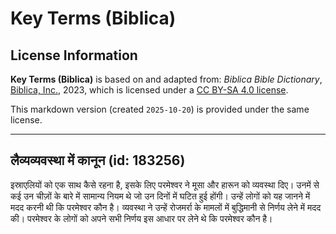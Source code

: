 # Key Terms (Biblica)

## License Information

**Key Terms (Biblica)** is based on and adapted from: _Biblica Bible Dictionary_, [Biblica, Inc.](https://www.biblica.com/), 2023, which is licensed under a [CC BY-SA 4.0 license](https://creativecommons.org/licenses/by-sa/4.0/legalcode.en).

This markdown version (created `2025-10-20`) is provided under the same license.



--------------------------------

## लैव्यव्यवस्था में कानून (id: 183256)

इस्राएलियों को एक साथ कैसे रहना है, इसके लिए परमेश्वर ने मूसा और हारून को व्यवस्था दिए। उनमें से कई उन चीज़ों के बारे में सामान्य नियम थे जो उन दिनों में घटित हुई होंगी। उन्हें लोगों को यह जानने में मदद करनी थी कि परमेश्वर कौन है। व्यवस्था ने उन्हें रोजमर्रा के मामलों में बुद्धिमानी से निर्णय लेने में मदद की। परमेश्वर के लोगों को अपने सभी निर्णय इस आधार पर लेने थे कि परमेश्वर कौन है।


